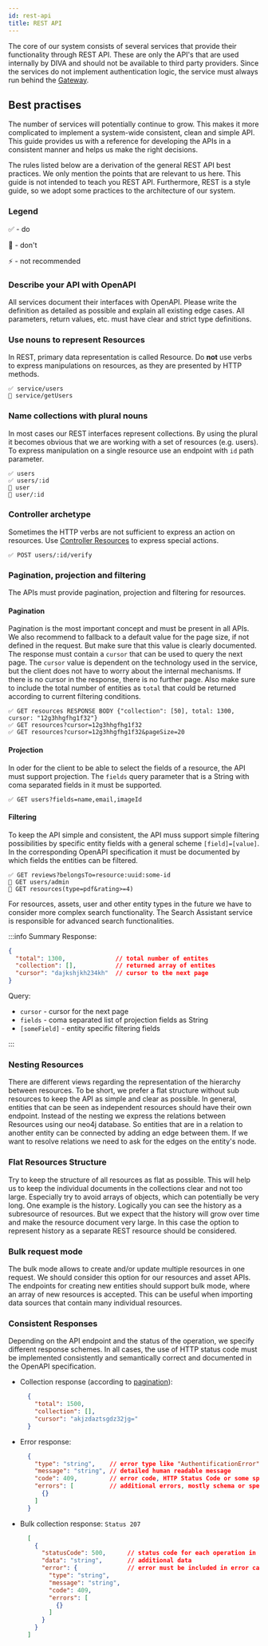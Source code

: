 ```yaml
---
id: rest-api
title: REST API
---
```


The core of our system consists of several services that provide their functionality through REST API.
These are only the API's that are used internally by DIVA and should not be available to third party providers. 
Since the services do not implement authentication logic, the service must always run behind the [Gateway](gateway).

## Best practises

The number of services will potentially continue to grow.
This makes it more complicated to implement a system-wide consistent, clean and simple API.
This guide provides us with a reference for developing the APIs in a consistent manner and helps us make the right decisions.

The rules listed below are a derivation of the general REST API best practices.
We only mention the points that are relevant to us here.
This guide is not intended to teach you REST API.
Furthermore, REST is a style guide, so we adopt some practices to the architecture of our system.

### Legend

✅ - do

🛑 - don't

⚡ - not recommended

### Describe your API with OpenAPI 

All services document their interfaces with OpenAPI.
Please write the definition as detailed as possible and explain all existing edge cases.
All parameters, return values, etc. must have clear and strict type definitions.

### Use nouns to represent Resources

In REST, primary data representation is called Resource.
Do **not** use verbs to express manipulations on resources, as they are presented by HTTP methods.

```text
✅ service/users
🛑 service/getUsers
```

### Name collections with plural nouns

In most cases our REST interfaces represent collections.
By using the plural it becomes obvious that we are working with a set of resources (e.g. users).
To express manipulation on a single resource use an endpoint with `id` path parameter.

```text
✅ users
✅ users/:id
🛑 user
🛑 user/:id
```

### Controller archetype

Sometimes the HTTP verbs are not sufficient to express an action on resources.
Use [Controller Resources](https://restfulapi.net/resource-naming/) to express special actions.

```text
✅ POST users/:id/verify
```

### Pagination, projection and filtering

The APIs must provide pagination, projection and filtering for resources.

#### Pagination

Pagination is the most important concept and must be present in all APIs.
We also recommend to fallback to a default value for the page size, if not defined in the request.
But make sure that this value is clearly documented.
The response must contain a `cursor` that can be used to query the next page. The `cursor` value is dependent on the technology used in the service, but the client does not have to worry about the internal mechanisms.
If there is no cursor in the response, there is no further page.
Also make sure to include the total number of entities as `total` that could be returned according to current filtering conditions.

```text
✅ GET resources RESPONSE BODY {"collection": [50], total: 1300, cursor: "12g3hhgfhg1f32"}
✅ GET resources?cursor=12g3hhgfhg1f32
✅ GET resources?cursor=12g3hhgfhg1f32&pageSize=20
```

#### Projection

In oder for the client to be able to select the fields of a resource, the API must support projection.
The `fields` query parameter that is a String with coma separated fields in it must be supported.

```text
✅ GET users?fields=name,email,imageId
```

#### Filtering

To keep the API simple and consistent, the API muss support simple filtering possibilities by specific entity fields with a
general scheme `[field]=[value]`.
In the corresponding OpenAPI specification it must be documented by which fields the entities can be filtered.

```text
✅ GET reviews?belongsTo=resource:uuid:some-id
🛑 GET users/admin
🛑 GET resources(type=pdf&rating>=4)
```

For resources, assets, user and other entity types in the future we have to consider more complex search functionality.
The Search Assistant service is responsible for advanced search functionalities.

:::info Summary
Response:

```json
{
  "total": 1300,              // total number of entites
  "collection": [],           // returned array of entites
  "cursor": "dajkshjkh234kh"  // cursor to the next page
}
```

Query:

* `cursor` - cursor for the next page
* `fields` - coma separated list of projection fields as String
* `[someField]` - entity specific filtering fields

:::

### Nesting Resources

There are different views regarding the representation of the hierarchy between resources.
To be short, we prefer a flat structure without sub resources to keep the API as simple and clear as possible.
In general, entities that can be seen as independent resources should have their own endpoint.
Instead of the nesting we express the relations between Resources using our neo4j database.
So entities that are in a relation to another entity can be connected by adding an edge between them.
If we want to resolve relations we need to ask for the edges on the entity's node.

### Flat Resources Structure

Try to keep the structure of all resources as flat as possible.
This will help us to keep the individual documents in the collections clear and not too large.
Especially try to avoid arrays of objects, which can potentially be very long.
One example is the history.
Logically you can see the history as a subresource of resources.
But we expect that the history will grow over time and make the resource document very large.
In this case the option to represent history as a separate REST resource should be considered.

### Bulk request mode

The bulk mode allows to create and/or update multiple resources in one request.
We should consider this option for our resources and asset APIs.
The endpoints for creating new entities should support bulk mode, where an array of new resources is accepted.
This can be useful when importing data sources that contain many individual resources.

### Consistent Responses

Depending on the API endpoint and the status of the operation, we specify different response schemes.
In all cases, the use of HTTP status code must be implemented consistently and semantically correct and documented in the OpenAPI specification.

* Collection response (according to [pagination](#pagination)):

  ```json
    {
      "total": 1500,
      "collection": [],
      "cursor": "akjzdaztsgdz32jg="
    }
  ```

* Error response:

  ```json
    {
      "type": "string",    // error type like "AuthentificationError"
      "message": "string", // detailed human readable message
      "code": 409,         // error code, HTTP Status Code or some specific code
      "errors": [          // additional errors, mostly schema or specification validation errors
        {}
      ]
    }
  ```

* Bulk collection response:
  `Status 207`

  ```json
    [
      {
        "statusCode": 500,      // status code for each operation in the bulk
        "data": "string",       // additional data
        "error": {              // error must be included in error case
          "type": "string",
          "message": "string",
          "code": 409,
          "errors": [
            {}
          ]
        }
      }
    ]
  ```
